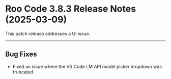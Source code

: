 # Roo Code 3.8.3 Release Notes (2025-03-09)

This patch release addresses a UI issue.

---

## Bug Fixes

*   Fixed an issue where the VS Code LM API model picker dropdown was truncated.